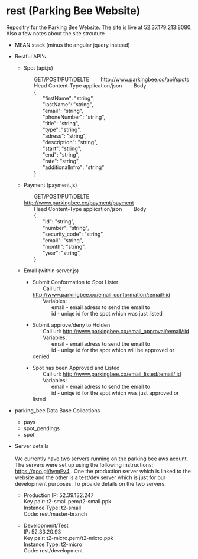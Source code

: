 # rest (Parking Bee Website)
Repositry for the Parking Bee Website. The site is live at 52.37.179.213:8080.
Also a  few notes about the site strcuture

- MEAN stack (minus the angular jquery instead)
- Restful API's
  - Spot (api.js)
      
      &nbsp;&nbsp;&nbsp;&nbsp;&nbsp;&nbsp; GET/POST/PUT/DELTE
      &nbsp;&nbsp;&nbsp;&nbsp;&nbsp;&nbsp; http://www.parkingbee.co/api/spots <br>
      &nbsp;&nbsp;&nbsp;&nbsp;&nbsp;&nbsp; Head Content-Type application/json
      &nbsp;&nbsp;&nbsp;&nbsp;&nbsp;&nbsp; Body <br>
      &nbsp;&nbsp;&nbsp;&nbsp;&nbsp;&nbsp;  { <br>
      &nbsp;&nbsp;&nbsp;&nbsp;&nbsp;&nbsp;&nbsp;&nbsp;&nbsp;&nbsp;&nbsp;&nbsp; "firstName": "string", <br>
      &nbsp;&nbsp;&nbsp;&nbsp;&nbsp;&nbsp;&nbsp;&nbsp;&nbsp;&nbsp;&nbsp;&nbsp;  "lastName": "string", <br>
      &nbsp;&nbsp;&nbsp;&nbsp;&nbsp;&nbsp;&nbsp;&nbsp;&nbsp;&nbsp;&nbsp;&nbsp;  "email": "string", <br>
      &nbsp;&nbsp;&nbsp;&nbsp;&nbsp;&nbsp;&nbsp;&nbsp;&nbsp;&nbsp;&nbsp;&nbsp;  "phoneNumber": "string", <br>
      &nbsp;&nbsp;&nbsp;&nbsp;&nbsp;&nbsp;&nbsp;&nbsp;&nbsp;&nbsp;&nbsp;&nbsp;  "title": "string", <br>
      &nbsp;&nbsp;&nbsp;&nbsp;&nbsp;&nbsp;&nbsp;&nbsp;&nbsp;&nbsp;&nbsp;&nbsp;  "type": "string", <br>
      &nbsp;&nbsp;&nbsp;&nbsp;&nbsp;&nbsp;&nbsp;&nbsp;&nbsp;&nbsp;&nbsp;&nbsp;  "adress": "string", <br>
      &nbsp;&nbsp;&nbsp;&nbsp;&nbsp;&nbsp;&nbsp;&nbsp;&nbsp;&nbsp;&nbsp;&nbsp;  "description": "string", <br>
      &nbsp;&nbsp;&nbsp;&nbsp;&nbsp;&nbsp;&nbsp;&nbsp;&nbsp;&nbsp;&nbsp;&nbsp;  "start": "string", <br>
      &nbsp;&nbsp;&nbsp;&nbsp;&nbsp;&nbsp;&nbsp;&nbsp;&nbsp;&nbsp;&nbsp;&nbsp;  "end": "string", <br>
      &nbsp;&nbsp;&nbsp;&nbsp;&nbsp;&nbsp;&nbsp;&nbsp;&nbsp;&nbsp;&nbsp;&nbsp;  "rate": "string", <br>
      &nbsp;&nbsp;&nbsp;&nbsp;&nbsp;&nbsp;&nbsp;&nbsp;&nbsp;&nbsp;&nbsp;&nbsp;  "additionalInfro": "string" <br>
      &nbsp;&nbsp;&nbsp;&nbsp;&nbsp;&nbsp;  } <br>
  
  - Payment (payment.js)
      
      &nbsp;&nbsp;&nbsp;&nbsp;&nbsp;&nbsp; GET/POST/PUT/DELTE
      &nbsp;&nbsp;&nbsp;&nbsp;&nbsp;&nbsp; http://www.parkingbee.co/payment/payment <br>
      &nbsp;&nbsp;&nbsp;&nbsp;&nbsp;&nbsp; Head Content-Type application/json
      &nbsp;&nbsp;&nbsp;&nbsp;&nbsp;&nbsp; Body <br>
      &nbsp;&nbsp;&nbsp;&nbsp;&nbsp;&nbsp;  { <br>
      &nbsp;&nbsp;&nbsp;&nbsp;&nbsp;&nbsp;&nbsp;&nbsp;&nbsp;&nbsp;&nbsp;&nbsp; "id": "string", <br>
      &nbsp;&nbsp;&nbsp;&nbsp;&nbsp;&nbsp;&nbsp;&nbsp;&nbsp;&nbsp;&nbsp;&nbsp;  "number": "string", <br>
      &nbsp;&nbsp;&nbsp;&nbsp;&nbsp;&nbsp;&nbsp;&nbsp;&nbsp;&nbsp;&nbsp;&nbsp;  "security_code": "string", <br>
      &nbsp;&nbsp;&nbsp;&nbsp;&nbsp;&nbsp;&nbsp;&nbsp;&nbsp;&nbsp;&nbsp;&nbsp;  "email": "string", <br>
      &nbsp;&nbsp;&nbsp;&nbsp;&nbsp;&nbsp;&nbsp;&nbsp;&nbsp;&nbsp;&nbsp;&nbsp;  "month": "string", <br>
      &nbsp;&nbsp;&nbsp;&nbsp;&nbsp;&nbsp;&nbsp;&nbsp;&nbsp;&nbsp;&nbsp;&nbsp;  "year": "string", <br>
      &nbsp;&nbsp;&nbsp;&nbsp;&nbsp;&nbsp;  } <br>
  
  - Email (within server.js)
      - Submit Conformation to Spot Lister <br>
          &nbsp;&nbsp;&nbsp;&nbsp;&nbsp;&nbsp; Call url: http://www.parkingbee.co/email_conformation/:email/:id <br>
          &nbsp;&nbsp;&nbsp;&nbsp;&nbsp;&nbsp; Variables: <br>
          &nbsp;&nbsp;&nbsp;&nbsp;&nbsp;&nbsp;&nbsp;&nbsp;&nbsp;&nbsp;&nbsp;&nbsp; email - email adress to send the email to <br>
          &nbsp;&nbsp;&nbsp;&nbsp;&nbsp;&nbsp;&nbsp;&nbsp;&nbsp;&nbsp;&nbsp;&nbsp; id - uniqe id for the spot which was just listed <br>

      - Submit approve/deny to Holden <br>
          &nbsp;&nbsp;&nbsp;&nbsp;&nbsp;&nbsp; Call url: http://www.parkingbee.co/email_approval/:email/:id <br>
          &nbsp;&nbsp;&nbsp;&nbsp;&nbsp;&nbsp; Variables: <br>
          &nbsp;&nbsp;&nbsp;&nbsp;&nbsp;&nbsp;&nbsp;&nbsp;&nbsp;&nbsp;&nbsp;&nbsp; email - email adress to send the email to <br>
          &nbsp;&nbsp;&nbsp;&nbsp;&nbsp;&nbsp;&nbsp;&nbsp;&nbsp;&nbsp;&nbsp;&nbsp; id - uniqe id for the spot which will be approved or denied <br>
          
      - Spot has been Approved and Listed <br>
          &nbsp;&nbsp;&nbsp;&nbsp;&nbsp;&nbsp; Call url: http://www.parkingbee.co/email_listed/:email/:id <br>
          &nbsp;&nbsp;&nbsp;&nbsp;&nbsp;&nbsp; Variables: <br>
          &nbsp;&nbsp;&nbsp;&nbsp;&nbsp;&nbsp;&nbsp;&nbsp;&nbsp;&nbsp;&nbsp;&nbsp; email - email adress to send the email to <br>
          &nbsp;&nbsp;&nbsp;&nbsp;&nbsp;&nbsp;&nbsp;&nbsp;&nbsp;&nbsp;&nbsp;&nbsp; id - uniqe id for the spot which was just approved or listed <br>

- parking_bee Data Base Collections
  - pays
  - spot_pendings
  - spot

- Server details <br><br>
  We currently have two servers running on the parking bee aws acount. The servers were set up using the following instructions: https://goo.gl/hymEv4 . One the production server which is linked to the website and the other is a test/dev server which is just for our development purposes. To provide details on the two servers. 
  - Production
      IP: 52.39.132.247 <br>
      Key pair: t2-small.pem/t2-small.ppk <br>
      Instance Type: t2-small <br>
      Code: rest/master-branch <br>

  - Development/Test  
      IP: 52.33.20.93 <br>
      Key pair: t2-micro.pem/t2-micro.ppk <br>
      Instance Type: t2-micro <br> 
      Code: rest/development <br>
